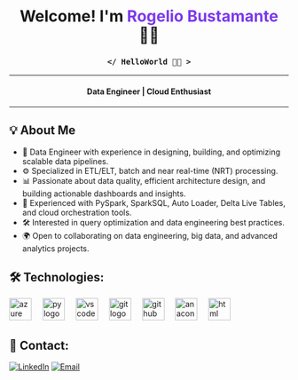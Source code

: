 <h1 align="center">Welcome! I'm <span style="color:#7c3aed;">Rogelio Bustamante </span> 💪🏽 </h1>
<h3 align="center"><code>&lt;/ HelloWorld 🖖🏽 &gt;</code></h3>

---

<h4 align="center"> Data Engineer | Cloud Enthusiast</h4>

---

## 💡 About Me

- 🎯 Data Engineer with experience in designing, building, and optimizing scalable data pipelines.
- ⚙️ Specialized in ETL/ELT, batch and near real-time (NRT) processing.
- 📊 Passionate about data quality, efficient architecture design, and building actionable dashboards and insights.
- 🚀 Experienced with PySpark, SparkSQL, Auto Loader, Delta Live Tables, and cloud orchestration tools.
- 🛠️ Interested in query optimization and data engineering best practices.
- 🌍 Open to collaborating on data engineering, big data, and advanced analytics projects.

## 🛠️ Technologies:

<div align="left">
  <img src="https://skillicons.dev/icons?i=azure" height="40" alt="azure logo"  />
  <img width="12" />
  <img src="https://skillicons.dev/icons?i=py" height="40" alt="py logo"  />
  <img width="12" />
  <img src="https://skillicons.dev/icons?i=vscode" height="40" alt="vscode logo"  />
  <img width="12" />
  <img src="https://skillicons.dev/icons?i=git" height="40" alt="git logo"  />
  <img width="12" />
  <img src="https://skillicons.dev/icons?i=github" height="40" alt="github logo"  />
  <img width="12" />
  <img src="https://skillicons.dev/icons?i=anaconda" height="40" alt="anaconda logo"  />
  <img width="12" />
  <img src="https://skillicons.dev/icons?i=html" height="40" alt="html logo"  />
  <img width="12" />
</div>

## 📩 Contact:

[![LinkedIn](https://img.shields.io/badge/LinkedIn-@RogelioBustamante-487FCF?style=for-the-badge&logo=LinkedIn&logoColor=white&labelColor=101010)]([https://www.linkedin.com/in/ingcapadev/](https://www.linkedin.com/in/marco-rogelio-bustamante-orozco-0151a0183/))
[![Email](https://img.shields.io/badge/rogeliomboacademico@gmail.com-email-D14836?style=for-the-badge&logo=gmail&logoColor=white&labelColor=101010)](mailto:rogeliomboacademico@gmail.com)
